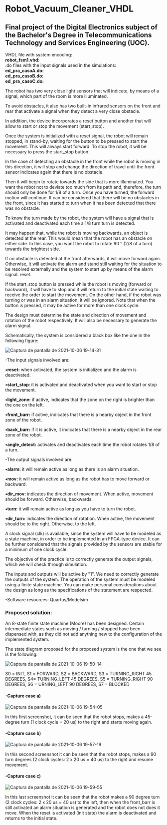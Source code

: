 # Robot_Vacuum_Cleaner_VHDL

## Final project of the Digital Electronics subject of the Bachelor's Degree in Telecommunications Technology and Services Engineering (UOC). 

VHDL file with system encoding:\
**robot_fsm1.vhd:** \
.do files with the input signals used in the simulations:\
**ed_pra_casoA.do:** \
**ed_pra_casoB.do:** \
**ed_pra_casoC.do:** 

The robot has two very close light sensors that will indicate, by means of a signal, which part of the room is more illuminated.

To avoid obstacles, it also has two built-in infrared sensors on the front and rear that activate a signal when they detect a very close obstacle.

In addition, the device incorporates a reset button and another that will allow to start or stop the movement (start_stop).

Once the system is initialized with a reset signal, the robot will remain stopped, in stand-by, waiting for the button to be pressed to start the movement. This will always start forward. To stop the robot, it will be necessary to press the start_stop button.

In the case of detecting an obstacle in the front while the robot is moving in this direction, it will stop and change the direction of travel until the front sensor indicates again that there is no obstacle.


Then it will begin to rotate towards the side that is more illuminated. You want the robot not to deviate too much from its path and, therefore, the turn should only be done for 1/8 of a turn. Once you have turned, the forward motion will continue. It can be considered that there will be no obstacles in the front, since it has started to turn when it has been detected that there was no obstacle. 

To know the turn made by the robot, the system will have a signal that is activated and deactivated each time a 1/8 turn turn is detected.

It may happen that, while the robot is moving backwards, an object is detected at the rear. This would mean that the robot has an obstacle on either side. In this case, you want the robot to rotate 90 ° (2/8 of a turn) towards the brightest side.

If no obstacle is detected at the front afterwards, it will move forward again. Otherwise, it will activate the alarm and stand still waiting for the situation to be resolved externally and the system to start up by means of the alarm signal.
reset.

If the start_stop button is pressed while the robot is moving (forward or backward), it will have to stop and it will return to the initial state waiting to receive the order to start the movement. On the other hand, if the robot was turning or was in an alarm situation, it will be ignored. Note that when the button is pressed, it may be active for more than one clock cycle. 

The design must determine the state and direction of movement and rotation of the robot respectively. It will also be necessary to generate the alarm signal.

Schematically, the system is considered a black box like the one in the following figure: 

![Captura de pantalla de 2021-10-06 19-14-31](https://user-images.githubusercontent.com/34940932/136252798-e82f17a5-ba8c-4a9d-9e84-5be907c01628.png)

-The input signals involved are:

  **•reset:** when activated, the system is initialized and the alarm is deactivated.
  
  **•start_stop**: it is activated and deactivated when you want to start or stop the movement.
  
  **•light_zone:** if active, indicates that the zone on the right is brighter than the one on the left.
  
  **•front_barr:** if active, indicates that there is a nearby object in the front zone of the robot.

  **•back_barr:** if it is active, it indicates that there is a nearby object in the rear zone of the robot.

  **•angle_detect:** activates and deactivates each time the robot rotates 1/8 of a turn. 
  
-The output signals involved are:

  **•alarm:** it will remain active as long as there is an alarm situation.

  **•mov:** it will remain active as long as the robot has to move forward or backward.

  **•dir_mov:** indicates the direction of movement. When active, movement should be forward. Otherwise, backwards.

  **•turn:** it will remain active as long as you have to turn the robot.

  **•dir_turn:** indicates the direction of rotation. When active, the movement should be to the right. Otherwise, to the left. 
  
A clock signal (clk) is available, since the system will have to be modeled as a state machine, in order to be implemented in an FPGA-type device. It can be further considered that the signals provided by the sensors are stable for a minimum of one clock cycle.

The objective of the practice is to correctly generate the output signals, which we will check through simulation.

The inputs and outputs will be active by "1". We need to correctly generate the outputs of the system. The operation of the system must be modeled using a finite state machine. You can make personal considerations about the design as long as the specifications of the statement are respected. 

-Software resources: Quartus/Modelsim 

### Proposed solution:

An 8-state finite state machine (Moore) has been designed. Certain intermediate states such as moving / turning / stopped have been dispensed with, as they did not add anything new to the configuration of the implemented system.

The state diagram proposed for the proposed system is the one that we see is the following: 

![Captura de pantalla de 2021-10-06 19-50-14](https://user-images.githubusercontent.com/34940932/136256814-5f914009-56dd-4e24-8dc4-8c1f2479396b.png)

S0 = INIT, S1 = FORWARD, S2 = BACKWARD, S3 = TURNING_RIGHT 45 DEGREES, S4= TURNING_LEFT 45 DEGREES, S5 = TURNING_RIGHT 90 DEGREES, S6 = URNING_LEFT 90 DEGREES, 
S7 = BLOCKED

#### -Capture case a) 

![Captura de pantalla de 2021-10-06 19-54-05](https://user-images.githubusercontent.com/34940932/136257387-954a4a33-acc0-4617-adbf-140aea255f61.png)

In this first screenshot, it can be seen that the robot stops, makes a 45-degree turn (1 clock cycle = 20 us) to the right and starts moving again.

#### -Capture case b)

![Captura de pantalla de 2021-10-06 19-57-19](https://user-images.githubusercontent.com/34940932/136257887-fdc3b210-8f61-40a4-9b69-80c374354fbd.png)

In this second screenshot it can be seen that the robot stops, makes a 90 turn degrees (2 clock cycles: 2 x 20 us = 40 us) to the right and resume movement.

#### -Capture case c)

![Captura de pantalla de 2021-10-06 19-59-55](https://user-images.githubusercontent.com/34940932/136258155-dbadaadd-55a2-4a58-82c4-3303c71d4f62.png)

In this last screenshot it can be seen that the robot makes a 90 degree turn (2 clock cycles: 2 x 20 us = 40 us) to the left, then when the front_barr is still activated an alarm situation is generated and the robot does not does it move. When the reset is activated (init state) the alarm is deactivated and returns to the initial state.












  
  
  
  




